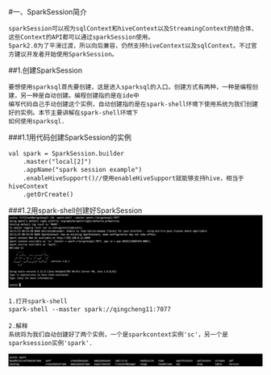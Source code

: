 #一、SparkSession简介
```
sparkSession可以视为sqlContext和hiveContext以及StreamingContext的结合体，这些Context的API都可以通过sparkSession使用。  
Spark2.0为了平滑过渡，所以向后兼容，仍然支持hiveContext以及sqlContext。不过官方建议开发者开始使用SparkSession。
```

##1.创建SparkSession
```
要想使用sparksql首先要创建，这是进入sparksql的入口。创建方式有两种，一种是编程创建，另一种是自动创建。编程创建指的是在ide中  
编写代码自己手动创建这个实例，自动创建指的是在spark-shell环境下使用系统为我们创建好的实例。本节主要讲解在spark-shell环境下  
如何使用sparksql.

```
   
###1.1用代码创建SparkSession的实例
```
val spark = SparkSession.builder
    .master("local[2]")
    .appName("spark session example")
    .enableHiveSupport()//使用enableHiveSupport就能够支持hive，相当于hiveContext
    .getOrCreate()
```
###1.2用spark-shell创建好SparkSession  
![](images/Snip20161116_31.png) 
```
1.打开spark-shell
spark-shell --master spark://qingcheng11:7077

2.解释
系统将为我们自动创建好了两个实例，一个是sparkcontext实例'sc'，另一个是sparksession实例'spark'.
```





![](images/Snip20161217_3.png) 